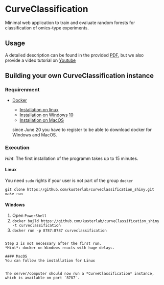 # CurveClassification

Minimal web application to train and evaluate random forests for classification of omics-type experiments.

## Usage

A detailed description can be found in the provided [PDF](https://github.com/kusterlab/curveClassification_shiny/raw/master/manual/curveClassification_manual.pdf), but we also provide a video tutorial on [Youtube](https://www.youtube.com/watch?v=TzBBvuAYtkg&list=PLCBcz0G7FF6-Ts1ljvqwEO0uvRXvu2O63)

## Building your own CurveClassification instance

### Requirenment
- [Docker](https://www.docker.com/)
  - [Installation on linux](https://docs.docker.com/install/linux/docker-ce/ubuntu/)
  - [Installation on Windows 10](https://www.docker.com/get-started) 
  - [Installation on MacOS](https://www.docker.com/get-started)

  since June 20 you have to register to be able to download docker for Windows and MacOS.
  

### Execution
*Hint*: The first installation of the programm takes up to 15 minutes.
#### Linux

You need `sudo` rights if your user is not part of the group `docker` 
```
git clone https://github.com/kusterlab/curveClassification_shiny.git
make run
```

#### Windows
1. Open `PowerShell`
2. `docker build https://github.com/kusterlab/curveClassification_shiny -t curveclassification`
3. `docker run -p 8787:8787 curveclassification`
```

Step 2 is not necessary after the first run.
*Hint*: docker on Windows reacts with huge delays.

#### MacOS
You can follow the installation for Linux


The server/computer should now run a *CurveClassification* instance, which is available on port `8787`.

